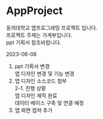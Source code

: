 # AppProject
동의대학교 앱프로그래밍 프로젝트 입니다.<br/>
프로젝트 주제는 가계부입니다.<br/>
ppt 기획서 참조바랍니다.

2023-06-08<br/>
1. ppt 기획서 변경<br/>
 앱 디자인 변경 및 기능 변경<br/>
2. 앱 디자인 소스코드 첨부<br/>
 2-1. 진행 상황<br/>
앱 디자인 제작 완료<br/>
데이터 베이스 구축 및 연결 예정<br/>
3. 앱 화면 캡쳐 추가
 
